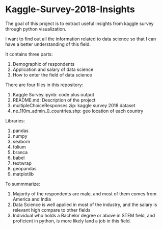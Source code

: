 # Kaggle-Survey-2018-Insights

The goal of this project is to extract useful insights from kaggle survey through python visualization.

I want to find out all the information related to data science so that I can have a better understanding of this field.

It contains three parts:

1. Demographic of respondents
2. Application and salary of data science
3. How to enter the field of data science

There are four files in this repository:

1. Kaggle Survey.ipynb: code plus output
2. README.md: Description of the project
3. multipleChoiceResponses.zip: kaggle survey 2018 dataset
4. ne_110m_admin_0_countries.shp: geo location of each country

Libraries:
1. pandas
2. numpy
3. seaborn
4. folium
5. branca
6. babel
7. textwrap
8. geopandas
8. matplotlib

To summmarize:
1. Majority of the respondents are male, and most of them comes from America and India
2. Data Science is well applied in most of the industry, and the salary is relevant high compare to other fields
3. Individual who holds a Bachelor degree or above in STEM field, and proficient in python, is more likely land a job in this field.
